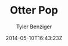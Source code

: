 ---
title: "Otter Pop"
github: https://github.com/tybenz/otter-pop/
demo: http://tybenz.com/otter-pop
author: Tyler Benziger

ssg:
  - Jekyll
cms:
  - No Cms
date: 2014-05-10T16:43:23Z
github_branch: gh-pages
description: "The world's greatest jekyll theme"
stale: false
---